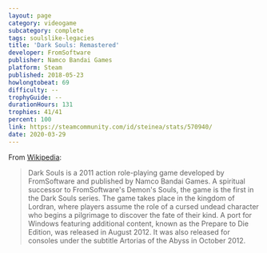 ```yaml
---
layout: page
category: videogame
subcategory: complete
tags: soulslike-legacies
title: 'Dark Souls: Remastered'
developer: FromSoftware
publisher: Namco Bandai Games
platform: Steam
published: 2018-05-23
howlongtobeat: 69
difficulty: --
trophyGuide: --
durationHours: 131
trophies: 41/41
percent: 100
link: https://steamcommunity.com/id/steinea/stats/570940/
date: 2020-03-29
---
```


From [Wikipedia](https://en.wikipedia.org/wiki/Dark_Souls_(video_game)):

> Dark Souls is a 2011 action role-playing game developed by FromSoftware and published by Namco Bandai Games. A spiritual successor to FromSoftware's Demon's Souls, the game is the first in the Dark Souls series. The game takes place in the kingdom of Lordran, where players assume the role of a cursed undead character who begins a pilgrimage to discover the fate of their kind. A port for Windows featuring additional content, known as the Prepare to Die Edition, was released in August 2012. It was also released for consoles under the subtitle Artorias of the Abyss in October 2012.

